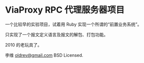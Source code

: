 # ViaProxy RPC 代理服务器项目

一个比较早的实验项目，试着用 Ruby 实现一个所谓的“前置业务系统”。

只实现了一个报文定义语言及报文的解包、打包功能。

2010 的老玩具了。


李维 <oldrev@gmail.com>
BSD Licensed.

